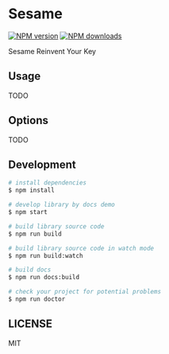 # Sesame

[![NPM version](https://img.shields.io/npm/v/Sesame.svg?style=flat)](https://npmjs.org/package/Sesame)
[![NPM downloads](http://img.shields.io/npm/dm/Sesame.svg?style=flat)](https://npmjs.org/package/Sesame)

Sesame Reinvent Your Key

## Usage

TODO

## Options

TODO

## Development

```bash
# install dependencies
$ npm install

# develop library by docs demo
$ npm start

# build library source code
$ npm run build

# build library source code in watch mode
$ npm run build:watch

# build docs
$ npm run docs:build

# check your project for potential problems
$ npm run doctor
```

## LICENSE

MIT
